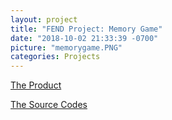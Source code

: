```yaml
---
layout: project
title: "FEND Project: Memory Game"
date: "2018-10-02 21:33:39 -0700"
picture: "memorygame.PNG"
categories: Projects
---
```


[The Product](https://curious-yu.github.io/fend-project-memory-game/)

[The Source Codes](https://github.com/Curious-Yu/fend-project-memory-game)
